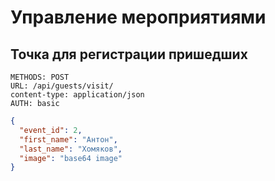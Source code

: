 # Управление мероприятиями

## Точка для регистрации пришедших

```
METHODS: POST
URL: /api/guests/visit/
content-type: application/json
AUTH: basic
```

```json
{
  "event_id": 2,
  "first_name": "Антон",
  "last_name": "Хомяков",
  "image": "base64 image"
}
```
